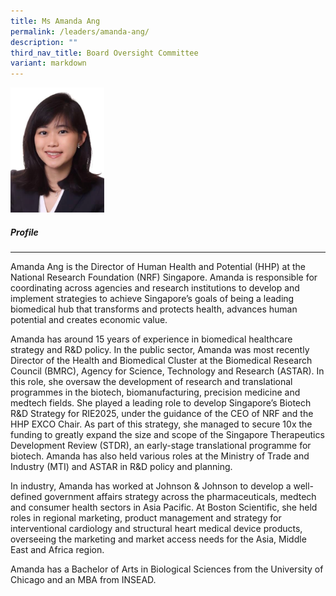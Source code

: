 ```yaml
---
title: Ms Amanda Ang
permalink: /leaders/amanda-ang/
description: ""
third_nav_title: Board Oversight Committee
variant: markdown
---
```

<img style="width:150px" src="/images/Leaders/amanda ang.png">

##### **Profile**&nbsp;

* * *
Amanda Ang is the Director of Human Health and Potential (HHP) at the National Research Foundation (NRF) Singapore. Amanda is responsible for coordinating across agencies and research institutions to develop and implement strategies to achieve Singapore’s goals of being a leading biomedical hub that transforms and protects health, advances human potential and creates economic value.  

Amanda has around 15 years of experience in biomedical healthcare strategy and R&amp;D policy. In the public sector, Amanda was most recently Director of the Health and Biomedical Cluster at the Biomedical Research Council (BMRC), Agency for Science, Technology and Research (ASTAR). In this role, she oversaw the development of research and translational programmes in the biotech, biomanufacturing, precision medicine and medtech fields. She played a leading role to develop Singapore’s Biotech R&amp;D Strategy for RIE2025, under the guidance of the CEO of NRF and the HHP EXCO Chair. As part of this strategy, she managed to secure 10x the funding to greatly expand the size and scope of the Singapore Therapeutics Development Review (STDR), an early-stage translational programme for biotech. Amanda has also held various roles at the Ministry of Trade and Industry (MTI) and ASTAR in R&amp;D policy and planning. 

In industry, Amanda has worked at Johnson &amp; Johnson to develop a well-defined government affairs strategy across the pharmaceuticals, medtech and consumer health sectors in Asia Pacific. At Boston Scientific, she held roles in regional marketing, product management and strategy for interventional cardiology and structural heart medical device products, overseeing the marketing and market access needs for the Asia, Middle East and Africa region.  

Amanda has a Bachelor of Arts in Biological Sciences from the University of Chicago and an MBA from INSEAD.
